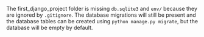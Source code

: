 The first_django_project folder is missing `db.sqlite3` and `env/` because they are ignored by `.gitignore`. The database migrations will still be present and the database tables can be created using `python manage.py migrate`, but the database will be empty by default. 